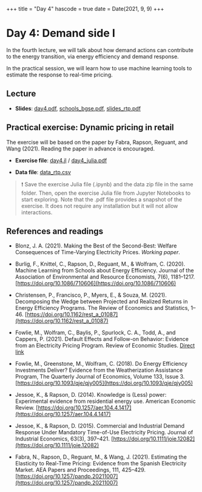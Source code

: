 +++
title = "Day 4"
hascode = true
date = Date(2021, 9, 9)
+++

# Day 4: Demand side I

In the fourth lecture, we will talk about how demand actions can contribute to the energy transition, via energy efficiency and demand response.

In the practical session, we will learn how to use machine learning tools to estimate the response to real-time pricing.

## Lecture

* **Slides**: [day4.pdf](/materials/day4/day4.pdf), [schools_bgse.pdf](/materials/day4/schools_bgse.pdf), [slides_rtp.pdf](/materials/day4/slides_rtp.pdf)

## Practical exercise: Dynamic pricing in retail

The exercise will be based on the paper by Fabra, Rapson, Reguant, and Wang (2021). Reading the paper in advance is encouraged.

* **Exercise file**: [day4.jl](/materials/day4/day4.jl) / [day4_julia.pdf](/materials/day4/day4_julia.pdf)

* **Data file**: [data_rtp.csv](/materials/day4/data_rtp.csv)

<!-- ## Homework -->
> :exclamation: Save the exercise Julia file (.ipynb) and the data zip file in the same folder. Then, open the exercise Julia file from Jupyter Notebooks to start exploring. Note that the .pdf file provides a snapshot of the exercise. It does not require any installation but it will not allow interactions.

## References and readings

* Blonz, J. A. (2021). Making the Best of the Second-Best: Welfare Consequences of Time-Varying Electricity Prices. _Working paper_.

* Burlig, F., Knittel, C., Rapson, D., Reguant, M., & Wolfram, C. (2020). Machine Learning from Schools about Energy Efficiency. Journal of the Association of Environmental and Resource Economists, 7(6), 1181–1217. [https://doi.org/10.1086/710606](https://doi.org/10.1086/710606)

* Christensen, P., Francisco, P., Myers, E., & Souza, M. (2021). Decomposing the Wedge between Projected and Realized Returns in Energy Efficiency Programs. The Review of Economics and Statistics, 1–46. [https://doi.org/10.1162/rest_a_01087](https://doi.org/10.1162/rest_a_01087)

* Fowlie, M., Wolfram, C.,  Baylis, P., Spurlock, C. A., Todd, A., and Cappers, P. (2021). Default Effects and Follow-on Behavior: Evidence from an Electricity Pricing Program. Review of Economic Studies. [Direct link](https://static1.squarespace.com/static/595af9e472af65691b788c27/t/6275c2a43a19876ad9a57c77/1651884712566/SMUD.pdf) 

* Fowlie, M., Greenstone, M., Wolfram, C. (2018). Do Energy Efficiency Investments Deliver? Evidence from the Weatherization Assistance Program, The Quarterly Journal of Economics, Volume 133, Issue 3. [https://doi.org/10.1093/qje/qjy005](https://doi.org/10.1093/qje/qjy005)

* Jessoe, K., & Rapson, D. (2014). Knowledge is (Less) power: Experimental evidence from residential energy use. American Economic Review. [https://doi.org/10.1257/aer.104.4.1417](https://doi.org/10.1257/aer.104.4.1417)

* Jessoe, K., & Rapson, D. (2015). Commercial and Industrial Demand Response Under Mandatory Time-of-Use Electricity Pricing. Journal of Industrial Economics, 63(3), 397–421. [https://doi.org/10.1111/joie.12082](https://doi.org/10.1111/joie.12082)

* Fabra, N., Rapson, D., Reguant, M., & Wang, J. (2021). Estimating the Elasticity to Real-Time Pricing: Evidence from the Spanish Electricity Market. AEA Papers and Proceedings, 111, 425–429. [https://doi.org/10.1257/pandp.20211007](https://doi.org/10.1257/pandp.20211007)
